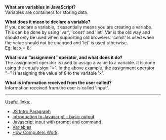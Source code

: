 **What are variables in JavaScript?**  
Variables are containers for storing data.

**What does it mean to declare a variable?**  
If you declare a variable, it essentially means you are creating a variabe. This can be done by using 'var', 'const' and 'let'. Var is the old way and should only be used when supporting old browsers. 'const' is used when the value should not be changed and 'let' is used otherwise.  
Eg: let x = 8; 

**What is an “assignment” operator, and what does it do?**  
The assignment operator is used to assign a value to a variable. It is done using the equals sign "=". In the above example, the assignment operator "=" is assigning the value of 8 to the variable 'x'.

**What is information received from the user called?**  
Information received from the user is called 'input'.

---

Useful links:
- [JS Intro Paragraph](https://developer.mozilla.org/en-US/docs/Web/JavaScript)
- [Introduction to Javascript - basic output](https://code-maven.com/introduction-to-javascript)
- [Javascript input with prompt and command](https://code-maven.com/javascript-input-with-prompt-and-confirm)
- [Variables](https://www.w3schools.com/js/js_variables.asp)
- [How Computers Work](https://www.youtube.com/playlist?reload=9&list=PLzdnOPI1iJNcsRwJhvksEo1tJqjIqWbN-)
